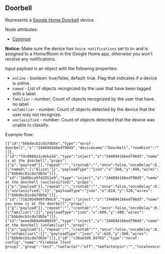 ## Doorbell

Represents a [Google Home Doorbell](https://developers.google.com/assistant/smarthome/guides/doorbell) device.

Node attributes:
- [Common](../common.md)

**Notice:** Make sure the device has `Voice notifications` set to `On` and is assigned to a Home/Room in the Google Home app, otherwise you won't receive any notifications.

Input payload is an object with the following properties:
- `online` - boolean: true/false, default: true. Flag that indicates if a device is online.
- `named` - List of objects recognized by the user that have been tagged with a label.
- `familiar` - number: Count of objects recognized by the user that have no label.
- `unfamiliar` - number: Count of objects detected by the device that the user may not recognize.
- `unclassified` - number: Count of objects detected that the device was unable to classify.

Example flow:
```
[{"id":"bbbdecb1cda7db5e","type":"noraf-doorbell","z":"244894166ed790d5","devicename":"Doorbell","roomhint":"","name":"","nora":"c38ae3d9.b9765","topic":"","filter":false,"x":880,"y":480,"wires":[]},{"id":"7dc0804a1cdeba54","type":"inject","z":"244894166ed790d5","name":"\"Alice\" is at the doorbell","props":[{"p":"payload"}],"repeat":"","crontab":"","once":false,"onceDelay":0.1,"topic":"","payload":"{\"named\":[\"Alice\"]}","payloadType":"json","x":560,"y":440,"wires":[["bbbdecb1cda7db5e"]]},{"id":"1b08bca9fd2551e9","type":"inject","z":"244894166ed790d5","name":"someone's at the doorbell (unclassified)","props":[{"p":"payload"}],"repeat":"","crontab":"","once":false,"onceDelay":0.1,"topic":"","payload":"{\"unclassified\":1}","payloadType":"json","x":610,"y":520,"wires":[["bbbdecb1cda7db5e"]]},{"id":"71629549d9fd9dc9","type":"inject","z":"244894166ed790d5","name":"someone you know is at the doorbell","props":[{"p":"payload"}],"repeat":"","crontab":"","once":false,"onceDelay":0.1,"topic":"","payload":"{\"familiar\":1}","payloadType":"json","x":600,"y":480,"wires":[["bbbdecb1cda7db5e"]]},{"id":"aeeedb84a9e88d39","type":"inject","z":"244894166ed790d5","name":"someone's at the doorbell (unfamiliar)","props":[{"p":"payload"}],"repeat":"","crontab":"","once":false,"onceDelay":0.1,"topic":"","payload":"{\"unfamiliar\":1}","payloadType":"json","x":610,"y":560,"wires":[["bbbdecb1cda7db5e"]]},{"id":"c38ae3d9.b9765","type":"noraf-config","name":"Firebase [test group]","group":"test","twofactor":"off","twofactorpin":"","localexecution":true,"structure":"","storeStateInContext":true,"disableValidationErrors":false}]
```
